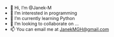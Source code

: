 - 👋 Hi, I’m @Janek-M
- 👀 I’m interested in programming
- 🌱 I’m currently learning Python
- 💞️ I’m looking to collaborate on ...
- 📫 You can email me at JanekMGH@gmail.com
<!---
Janek-M/Janek-M is a ✨ special ✨ repository because its `README.md` (this file) appears on your GitHub profile.
You can click the Preview link to take a look at your changes.
--->

